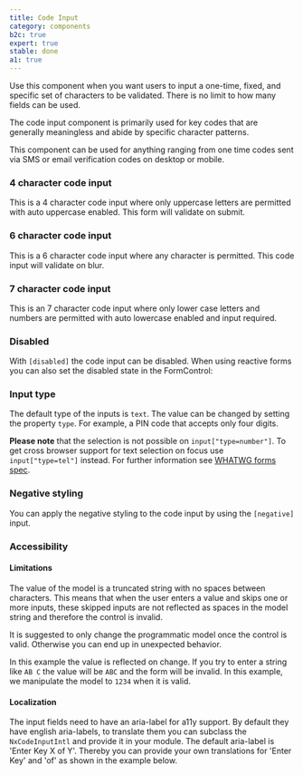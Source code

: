 ```yaml
---
title: Code Input
category: components
b2c: true
expert: true
stable: done
a1: true
---
```


Use this component when you want users to input a one-time, fixed, and specific set of characters to be validated. There is no limit to how many fields can be used.

The code input component is primarily used for key codes that are generally meaningless and abide by specific character patterns.

This component can be used for anything ranging from one time codes sent via SMS or email verification codes on desktop or mobile.

### 4 character code input

This is a 4 character code input where only uppercase letters are permitted with auto uppercase enabled. This form will validate on submit.

<!-- example(code-input-four-char) -->

### 6 character code input

This is a 6 character code input where any character is permitted. This code input will validate on blur.

<!-- example(code-input-six-char) -->

### 7 character code input

This is an 7 character code input where only lower case letters and numbers are permitted with auto lowercase enabled and input required.

<!-- example(code-input-seven-char) -->

### Disabled

With `[disabled]` the code input can be disabled. When using reactive forms you can also set the disabled state in the FormControl:

<!-- example(code-input-disabled) -->

### Input type

The default type of the inputs is `text`. The value can be changed by setting the property `type`. For example, a PIN code that accepts only four digits.

**Please note** that the selection is not possible on `input["type=number"]`. To get cross browser support for text selection on focus use `input["type=tel"]` instead. For further information see [WHATWG forms spec](https://html.spec.whatwg.org/multipage/input.html#concept-input-apply).

<!-- example(code-input-type) -->

### Negative styling

You can apply the negative styling to the code input by using the `[negative]` input.

<!-- example(code-input-negative) -->

### Accessibility

#### Limitations

The value of the model is a truncated string with no spaces between characters. This means that when the user enters a value and skips one or more inputs, these skipped inputs are not reflected as spaces in the model string and therefore the control is invalid.

It is suggested to only change the programmatic model once the control is valid. Otherwise you can end up in unexpected behavior.

In this example the value is reflected on change. If you try to enter a string like `AB C` the value will be `ABC` and the form will be invalid. In this example, we manipulate the model to `1234` when it is valid.

<!-- example(code-input-model) -->

#### Localization

The input fields need to have an aria-label for a11y support. By default they have english aria-labels, to translate them you can subclass the `NxCodeInputIntl` and provide it in your module. The default aria-label is 'Enter Key X of Y'. Thereby you can provide your own translations for 'Enter Key' and 'of' as shown in the example below.

<!-- example(code-input-localize) -->

